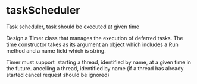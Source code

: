# taskScheduler
Task scheduler, task should be executed at given time

Design a Timer class that manages the execution of deferred tasks. The time constructor takes as its argument an object which includes a Run method and a name field which is string. 

Timer must support 
starting a thread, identified by name, at a given time in the future. ancelling a thread, identified by name (if a thread has already started cancel request should be ignored)
